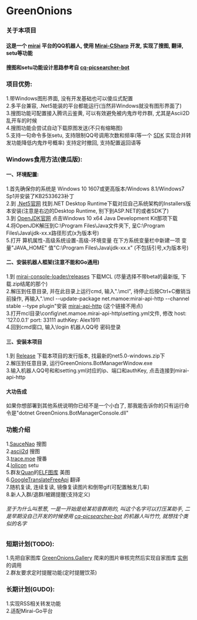 # GreenOnions

### 关于本项目

#### 这是一个 [mirai](https://github.com/mamoe/mirai) 平台的QQ机器人, 使用 [Mirai-CSharp](https://github.com/Executor-Cheng/Mirai-CSharp) 开发, 实现了搜图, 翻译, setu等功能<br>
#### 搜图和setu功能设计思路参考自 [cq-picsearcher-bot](https://github.com/Tsuk1ko/cq-picsearcher-bot) <br>

### 项目优势:

1.带Windows图形界面, 没有开发基础也可以傻瓜式配置<br>
2.多平台兼容, .Net5能装的平台都能运行(当然非Windows就没有图形界面了)<br>
3.搜图功能可配置接入腾讯云鉴黄, 可以有效避免被内鬼炸号炸群, 尤其是Ascii2D乱开车的时候<br>
4.搜图功能会尝试自动下载原图发送(不只有缩略图)<br>
5.支持一句命令多张setu, 支持限制QQ号调用次数和频率(等一个 [SDK](https://github.com/Executor-Cheng/Mirai-CSharp) 实现合并转发功能降低内鬼炸号概率) 支持定时撤回, 支持配置返回语等<br>

### Windows食用方法(傻瓜版):

#### 一、环境配置:

1.首先确保你的系统是 Windows 10 1607或更高版本/Windows 8.1/Windows7 Sp1并安装了KB2533623补丁<br>
2.到 [.Net5官网](https://dotnet.microsoft.com/download/dotnet/5.0) 找到.NET Desktop Runtime下载对应自己系统架构的Installers版本安装(注意是右边的Desktop Runtime, 别下到ASP.NET的或者SDK了)<br>
3.到 [OpenJDK官网](http://jdk.java.net/java-se-ri/16) 点击Windows 10 x64 Java Development Kit那项下载<br>
4.将OpenJDK解压到C:\Program Files\Java文件夹下, 呈C:\Program Files\Java\jdk-xx.x路径形式(x为版本号)<br>
5.打开 算机属性-高级系统设置-高级-环境变量 在下方系统变量栏中新建一项 变量"JAVA_HOME" 值"C:\Program Files\Java\jdk-xx.x" (不包括引号,x为版本号)<br>

#### 二、安装机器人框架(注意不能和Go通用)

1.到 [mirai-console-loader/releases](https://github.com/iTXTech/mirai-console-loader/releases) 下载MCL (尽量选择不带beta的最新版, 下载.zip结尾的那个)<br>
2.解压到任意目录, 并在此目录上运行cmd, 输入".\mcl", 待停止后按Ctrl+C撤销当前操作, 再输入".\mcl --update-package net.mamoe:mirai-api-http --channel stable --type plugin"安装 [mirai-api-http](https://github.com/project-mirai/mirai-api-http) (这个链接不用点)<br>
3.打开mcl目录\config\net.mamoe.mirai-api-http\setting.yml文件, 修改 host: '127.0.0.1' port: 33111 authKey: Alex1911<br>
4.回到cmd窗口, 输入\login 机器人QQ号 密码登录<br>

#### 三、安装本项目

1.到 [Release](https://github.com/Alex1911-Jiang/GreenOnions/releases) 下载本项目的发行版本, 找最新的net5.0-windows.zip下<br>
2.解压到任意目录, 运行GreenOnions.BotManagerWindow.exe<br>
3.输入机器人QQ号和和setting.yml对应的ip、端口和authKey, 点击连接到mirai-api-http<br>

#### 大功告成

如果你想部署到其他系统说明你已经不是一个小白了, 那我能告诉你的只有运行命令是"dotnet GreenOnions.BotManagerConsole.dll"<br>

### 功能介绍

1.[SauceNao](https://saucenao.com/) 搜图<br>
2.[ascii2d](https://ascii2d.net/) 搜图<br>
3.[trace.moe](https://trace.moe/) 搜番<br>
4.[lolicon](https://api.lolicon.app/#/setu) setu<br>
5.群友[Quan](https://github.com/Quan666)的[ELF图库](http://img.shab.fun:5000/) 美图<br>
6.[GoogleTranslateFreeApi](https://github.com/wadereye/GoogleTranslateFreeApi) 翻译<br>
7.随机复读, 连续复读, 镜像复读图片和倒带gif(可配置触发几率)<br>
8.新人入群/退群/被踢提醒(支持定义)<br>

###### 至于为什么叫葱葱, 一是一开始是给某初音群用的, 叫这个名字可以打压某助手, 二是早期没自己开发的时候使用 [cq-picsearcher-bot](https://github.com/Tsuk1ko/cq-picsearcher-bot) 的机器人叫竹竹, 就想找个类似的名字<br>

### 短期计划(TODO):

1.先把自家图库 [GreenOnions.Gallery](https://github.com/Alex1911-Jiang/GreenOnions.Gallery) 爬来的图片审核完然后实现自家图库 [实例](http://alex1911.top/) 的调用<br>
2.群友要求定时提醒功能(定时提醒饮茶)<br>

### 长期计划(GUDO):

1.实现RSS相关转发功能<br>
2.适配Mirai-Go平台
